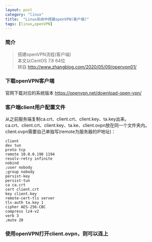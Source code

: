 ```yaml
---
layout: post
category: "linux"
title:  "Linux系统中搭建openVPN(客户端)"
tags: [linux,openVPN]
---
```


### 简介
>搭建openVPN流程(客户端)  
>本文以CentOS 7.8 64位  
>转自 http://www.zhangblog.com/2020/05/09/openvpn01/  

### 下载openVPN客户端
官网下载对应的系统版本 https://openvpn.net/download-open-vpn/ 

### 客户端client用户配置文件
从之前服务端复制ca.crt、client.crt、client.key、ta.key出来。  
ca.crt、client.crt、client.key、ta.ke、client.ovpn放在同一个文件夹内。  
client.ovpn需要自己单独写(remote为服务器的IP地址)：  
~~~
client
dev tun
proto tcp
remote 10.0.0.190 1194
resolv-retry infinite
nobind
;user nobody
;group nobody
persist-key
persist-tun
ca ca.crt
cert client.crt
key client.key
remote-cert-tls server
tls-auth ta.key 1
cipher AES-256-CBC
compress lz4-v2
verb 3
;mute 20
~~~

### 使用openVPN打开client.ovpn，则可以连上

